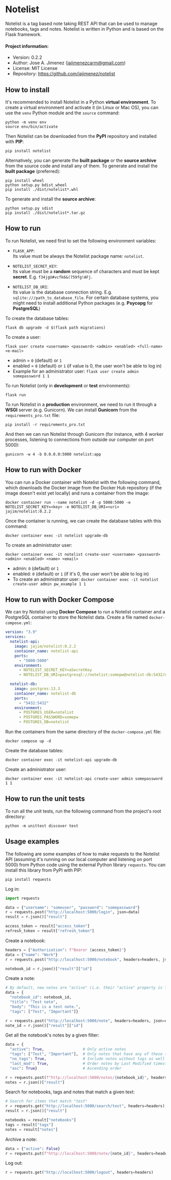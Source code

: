 # Notelist
Notelist is a tag based note taking REST API that can be used to manage
notebooks, tags and notes. Notelist is written in Python and is based on the
Flask framework.

#### Project information:
- Version: 0.2.2
- Author: Jose A. Jimenez (jajimenezcarm@gmail.com)
- License: MIT License
- Repository: https://github.com/jajimenez/notelist

## How to install

It's recommended to install Notelist in a Python **virtual environment**. To
create a virtual environment and activate it (in Linux or Mac OS), you can use
the `venv` Python module and the `source` command:

```
python -m venv env
source env/bin/activate
```

Then Notelist can be downloaded from the **PyPI** repository and installed with
**PIP**:

```
pip install notelist
```

Alternatively, you can generate the **built package** or the **source archive**
from the source code and install any of them. To generate and install the
**built package** (preferred):

```
pip install wheel
python setup.py bdist_wheel
pip install ./dist/notelist*.whl
```

To generate and install the **source archive**:

```
python setup.py sdist
pip install ./dist/notelist*.tar.gz
```

## How to run

To run Notelist, we need first to set the following environment variables:

- `FLASK_APP`:<br>
Its value must be always the Notelist package name: `notelist`.

- `NOTELIST_SECRET_KEY`:<br>
Its value must be a **random** sequence of characters
and must be kept **secret**. E.g. `f34jgU#vcfk6&(759fg!AFj`.

- `NOTELIST_DB_URI`:<br>
Its value is the database connection string. E.g.
`sqlite:///path_to_database_file`. For certain database systems, you might need
to install additional Python packages (e.g. **Psycopg** for **PostgreSQL**)

To create the database tables:

```
flask db upgrade -d $(flask path migrations)
```

To create a user:

```
flask user create <username> <password> <admin> <enabled> <full-name> <e-mail> 
```

- admin = `0` (default) or `1`
- enabled = `0` (default) or `1` (if value is 0, the user won't be able to log in)
- Example for an administrator user: `flask user create admin somepassword 1 1`

To run Notelist (only in **development** or **test** environments):

```
flask run
```

To run Notelist in a **production** environment, we need to run it through a
**WSGI** server (e.g. Gunicorn). We can install **Gunicorn** from the
`requirements_pro.txt` file:

```
pip install -r requirements_pro.txt
```

And then we can run Notelist through Gunicorn (for instance, with 4 worker
processes, listening to connections from outside our computer on port 5000):

```
gunicorn -w 4 -b 0.0.0.0:5000 notelist:app
```

## How to run with Docker

You can run a Docker container with Notelist with the following command, which
downloads the Docker image from the Docker Hub repository (if the image doesn't
exist yet locally) and runs a container from the image:

```
docker container run --name notelist -d -p 5000:5000 -e NOTELIST_SECRET_KEY=<key> -e NOTELIST_DB_URI=<uri> jajim/notelist:0.2.2
```

Once the container is running, we can create the database tables with this
command:

```
docker container exec -it notelist upgrade-db
```

To create an administrator user:

```
docker container exec -it notelist create-user <username> <password> <admin> <enabled> <name> <email>
```

- admin: `0` (default) or `1`
- enabled: `0` (default) or `1` (if it's 0, the user won't be able to log in)
- To create an administrator user: `docker container exec -it notelist
create-user admin pw_example 1 1`

## How to run with Docker Compose

We can try Notelist using **Docker Compose** to run a Notelist container and a
PostgreSQL container to store the Notelist data. Create a file named
`docker-compose.yml`:

```yaml
version: "3.9"
services:
  notelist-api:
    image: jajim/notelist:0.2.2
    container_name: notelist-api
    ports:
      - "5000:5000"
    environment:
      - NOTELIST_SECRET_KEY=aSecretKey
      - NOTELIST_DB_URI=postgresql://notelist:somepw@notelist-db:5432/notelist

  notelist-db:
    image: postgres:13.3
    container_name: notelist-db
    ports:
      - "5432:5432"
    environment:
      - POSTGRES_USER=notelist
      - POSTGRES_PASSWORD=somepw
      - POSTGRES_DB=notelist
```

Run the containers from the same directory of the `docker-compose.yml` file:

```
docker compose up -d
```

Create the database tables:

```
docker container exec -it notelist-api upgrade-db
```

Create an administrator user:

```
docker container exec -it notelist-api create-user admin somepassword 1 1
```

## How to run the unit tests

To run all the unit tests, run the following command from the project's root
directory:

```
python -m unittest discover test
```

## Usage examples

The following are some examples of how to make requests to the Notelist API
(assuming it's running on our local computer and listening on port 5000) from
Python code using the external Python library `requests`. You can install this
library from PyPI with PIP:

```
pip install requests
```

Log in:

```python
import requests

data = {"username": "someuser", "password": "somepassword"}
r = requests.post("http://localhost:5000/login", json=data)
result = r.json()["result"]

access_token = result["access_token"]
refresh_token = result["refresh_token"]
```

Create a notebook:

```python
headers = {"Authorization": f"Bearer {access_token}"}
data = {"name": "Work"}
r = requests.post("http://localhost:5000/notebook", headers=headers, json=data)

notebook_id = r.json()["result"]["id"]
```

Create a note:

```python
# By default, new notes are "active" (i.e. their "active" property is True).
data = {
  "notebook_id": notebook_id,
  "title": "Test note",
  "body": "This is a test note.",
  "tags": ["Test", "Important"]}

r = requests.post("http://localhost:5000/note", headers=headers, json=data)
note_id = r.json()["result"]["id"]
```

Get all the notebook's notes by a given filter:

```python
data = {
  "active": True,                 # Only active notes
  "tags": ["Test", "Important"],  # Only notes that have any of these tags
  "no_tags": True,                # Include notes without tags as well
  "last_mod": True,               # Order notes by Last Modified timestamp
  "asc": True}                    # Ascending order

r = requests.post(f"http://localhost:5000/notes/{notebook_id}", headers=headers, json=data)
notes = r.json()["result"]
```

Search for notebooks, tags and notes that match a given text:

```python
# Search for items that match "test"
r = requests.get("http://localhost:5000/search/test", headers=headers)
result = r.json()["result"]

notebooks = result["notebooks"]
tags = result["tags"]
notes = result["notes"]
```

Archive a note:

```python
data = {"active": False}
r = requests.put(f"http://localhost:5000/note/{note_id}", headers=headers, json=data)
```

Log out:

```python
r = requests.get("http://localhost:5000/logout", headers=headers)
```
